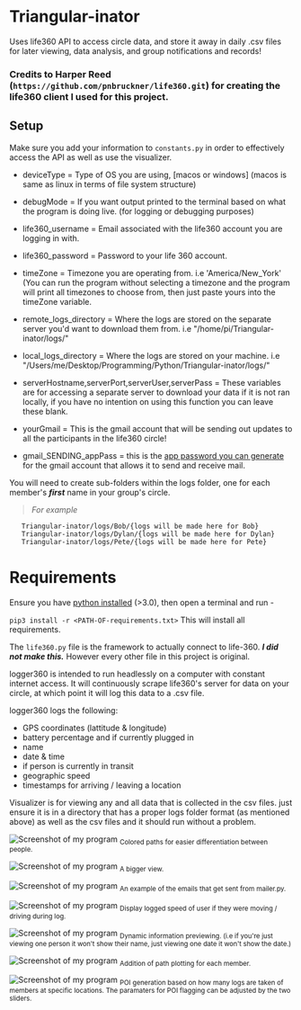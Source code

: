 # Triangular-inator
Uses life360 API to access circle data, and store it away in daily .csv files for later viewing, data analysis, and group notifications and records!

### Credits to Harper Reed  (```https://github.com/pnbruckner/life360.git```) for creating the life360 client I used for this project.

## Setup

Make sure you add your information to ```constants.py```  in order to effectively access the API as well as use the visualizer. 

- deviceType = Type of OS you are using, [macos or windows] (macos is same as linux in terms of file system structure)

- debugMode = If you want output printed to the terminal based on what the program is doing live. (for logging or debugging purposes)

- life360_username = Email associated with the life360 account you are logging in with.
- life360_password = Password to your life 360 account.

- timeZone = Timezone you are operating from. i.e 'America/New_York' (You can run the program without selecting a timezone and the program will print all timezones to choose from, then just paste yours into the timeZone variable.

- remote_logs_directory = Where the logs are stored on the separate server you'd want to download them from. i.e "/home/pi/Triangular-inator/logs/"
- local_logs_directory = Where the logs are stored on your machine. i.e "/Users/me/Desktop/Programming/Python/Triangular-inator/logs/"

- serverHostname,serverPort,serverUser,serverPass = These variables are for accessing a separate server to download your data if it is not ran locally, if you have no intention on using this function you can leave these blank.
  
- yourGmail = This is the gmail account that will be sending out updates to all the participants in the life360 circle!
- gmail_SENDING_appPass = this is the [app password you can generate](https://itsupport.umd.edu/itsupport?id=kb_article_view&sysparm_article=KB0015112) for the gmail account that allows it to send and receive mail.


You will need to create sub-folders within the logs folder, one for each member's ***first*** name in your group's circle.

> _For example_
```
   Triangular-inator/logs/Bob/{logs will be made here for Bob}
   Triangular-inator/logs/Dylan/{logs will be made here for Dylan}
   Triangular-inator/logs/Pete/{logs will be made here for Pete}
```
# Requirements

Ensure you have [python installed](https://www.python.org/downloads/) (>3.0), then open a terminal and run -

```pip3 install -r <PATH-OF-requirements.txt>```
This will install all requirements.



The ```life360.py``` file is the framework to actually connect to life-360. ***I did not make this.*** However every other file in this project is original.

logger360 is intended to run headlessly on a computer with constant internet access. It will continuously scrape life360's server for data on your circle, at which point it will log this data to a .csv file.

logger360 logs the following:

- GPS coordinates (lattitude & longitude)
- battery percentage and if currently plugged in
- name
- date & time
- if person is currently in transit
- geographic speed
- timestamps for arriving / leaving a location

Visualizer is for viewing any and all data that is collected in the csv files. just ensure it is in a directory that has a proper logs folder format (as mentioned above) as well as the csv files and it should run without a problem.

![Screenshot of my program](screenshots/ss5.png)
<sub>Colored paths for easier differentiation between people.</sub>

![Screenshot of my program](screenshots/ss6.png)
<sub>A bigger view.</sub>

![Screenshot of my program](screenshots/ss7.jpg)
<sub>An example of the emails that get sent from mailer.py.</sub>

![Screenshot of my program](screenshots/ss4.png)
<sub>Display logged speed of user if they were moving / driving during log.</sub>

![Screenshot of my program](screenshots/ss1.png)
<sub>Dynamic information previewing. (i.e if you're just viewing one person it won't show their name, just viewing one date it won't show the date.)</sub>

![Screenshot of my program](screenshots/ss2.png)
<sub>Addition of path plotting for each member.</sub>

![Screenshot of my program](screenshots/ss3.png)
<sub>POI generation based on how many logs are taken of members at specific locations. The paramaters for POI flagging can be adjusted by the two sliders. </sub>





